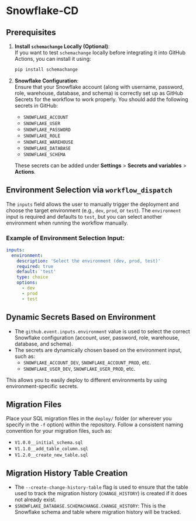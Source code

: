 
# Snowflake-CD

## Prerequisites

1. **Install `schemachange` Locally (Optional)**:  
   If you want to test `schemachange` locally before integrating it into GitHub Actions, you can install it using:

   ```bash
   pip install schemachange
   ```

2. **Snowflake Configuration**:  
   Ensure that your Snowflake account (along with username, password, role, warehouse, database, and schema) is correctly set up as GitHub Secrets for the workflow to work properly. You should add the following secrets in GitHub:

   - `SNOWFLAKE_ACCOUNT`
   - `SNOWFLAKE_USER`
   - `SNOWFLAKE_PASSWORD`
   - `SNOWFLAKE_ROLE`
   - `SNOWFLAKE_WAREHOUSE`
   - `SNOWFLAKE_DATABASE`
   - `SNOWFLAKE_SCHEMA`

   These secrets can be added under **Settings** > **Secrets and variables** > **Actions**.

## Environment Selection via `workflow_dispatch`

The `inputs` field allows the user to manually trigger the deployment and choose the target environment (e.g., `dev`, `prod`, or `test`). The `environment` input is required and defaults to `test`, but you can select another environment when running the workflow manually.

### Example of Environment Selection Input:
```yaml
inputs:
  environment:
    description: 'Select the environment (dev, prod, test)'
    required: true
    default: 'test'
    type: choice
    options:
      - dev
      - prod
      - test
```

## Dynamic Secrets Based on Environment

- The `github.event.inputs.environment` value is used to select the correct Snowflake configuration (account, user, password, role, warehouse, database, and schema).
- The secrets are dynamically chosen based on the environment input, such as:
  - `SNOWFLAKE_ACCOUNT_DEV`, `SNOWFLAKE_ACCOUNT_PROD`, etc.
  - `SNOWFLAKE_USER_DEV`, `SNOWFLAKE_USER_PROD`, etc.

This allows you to easily deploy to different environments by using environment-specific secrets.

## Migration Files

Place your SQL migration files in the `deploy/` folder (or wherever you specify in the `-f` option) within the repository. Follow a consistent naming convention for your migration files, such as:

- `V1.0.0__initial_schema.sql`
- `V1.1.0__add_table_column.sql`
- `V1.2.0__create_new_table.sql`

## Migration History Table Creation

- The `--create-change-history-table` flag is used to ensure that the table used to track the migration history (`CHANGE_HISTORY`) is created if it does not already exist.
- `$SNOWFLAKE_DATABASE.SCHEMACHANGE.CHANGE_HISTORY`: This is the Snowflake schema and table where migration history will be tracked.
```
